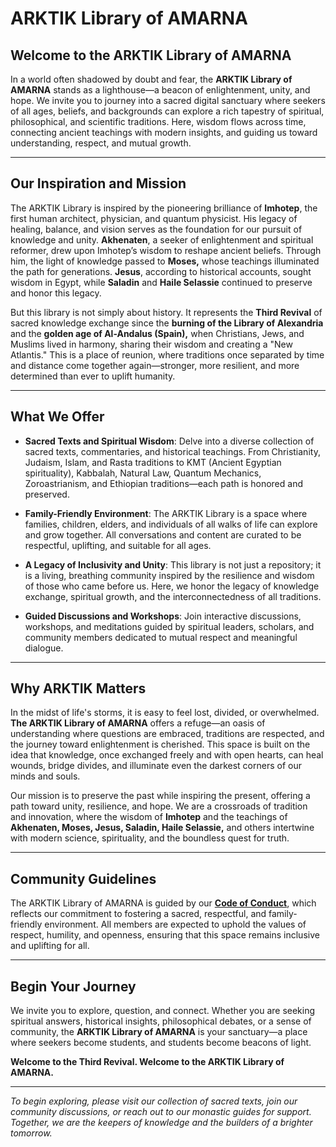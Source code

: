 # ARKTIK Library of AMARNA

## Welcome to the ARKTIK Library of AMARNA

In a world often shadowed by doubt and fear, the **ARKTIK Library of AMARNA** stands as a lighthouse—a beacon of enlightenment, unity, and hope. We invite you to journey into a sacred digital sanctuary where seekers of all ages, beliefs, and backgrounds can explore a rich tapestry of spiritual, philosophical, and scientific traditions. Here, wisdom flows across time, connecting ancient teachings with modern insights, and guiding us toward understanding, respect, and mutual growth.

---

## Our Inspiration and Mission

The ARKTIK Library is inspired by the pioneering brilliance of **Imhotep**, the first human architect, physician, and quantum physicist. His legacy of healing, balance, and vision serves as the foundation for our pursuit of knowledge and unity. **Akhenaten**, a seeker of enlightenment and spiritual reformer, drew upon Imhotep’s wisdom to reshape ancient beliefs. Through him, the light of knowledge passed to **Moses,** whose teachings illuminated the path for generations. **Jesus**, according to historical accounts, sought wisdom in Egypt, while **Saladin** and **Haile Selassie** continued to preserve and honor this legacy.

But this library is not simply about history. It represents the **Third Revival** of sacred knowledge exchange since the **burning of the Library of Alexandria** and the **golden age of Al-Andalus (Spain),** when Christians, Jews, and Muslims lived in harmony, sharing their wisdom and creating a "New Atlantis." This is a place of reunion, where traditions once separated by time and distance come together again—stronger, more resilient, and more determined than ever to uplift humanity.

---

## What We Offer

- **Sacred Texts and Spiritual Wisdom**: Delve into a diverse collection of sacred texts, commentaries, and historical teachings. From Christianity, Judaism, Islam, and Rasta traditions to KMT (Ancient Egyptian spirituality), Kabbalah, Natural Law, Quantum Mechanics, Zoroastrianism, and Ethiopian traditions—each path is honored and preserved.

- **Family-Friendly Environment**: The ARKTIK Library is a space where families, children, elders, and individuals of all walks of life can explore and grow together. All conversations and content are curated to be respectful, uplifting, and suitable for all ages.

- **A Legacy of Inclusivity and Unity**: This library is not just a repository; it is a living, breathing community inspired by the resilience and wisdom of those who came before us. Here, we honor the legacy of knowledge exchange, spiritual growth, and the interconnectedness of all traditions.

- **Guided Discussions and Workshops**: Join interactive discussions, workshops, and meditations guided by spiritual leaders, scholars, and community members dedicated to mutual respect and meaningful dialogue.

---

## Why ARKTIK Matters

In the midst of life's storms, it is easy to feel lost, divided, or overwhelmed. **The ARKTIK Library of AMARNA** offers a refuge—an oasis of understanding where questions are embraced, traditions are respected, and the journey toward enlightenment is cherished. This space is built on the idea that knowledge, once exchanged freely and with open hearts, can heal wounds, bridge divides, and illuminate even the darkest corners of our minds and souls.

Our mission is to preserve the past while inspiring the present, offering a path toward unity, resilience, and hope. We are a crossroads of tradition and innovation, where the wisdom of **Imhotep** and the teachings of **Akhenaten, Moses, Jesus, Saladin, Haile Selassie,** and others intertwine with modern science, spirituality, and the boundless quest for truth.

---

## Community Guidelines

The ARKTIK Library of AMARNA is guided by our [**Code of Conduct**](./CODE_OF_CONDUCT.md), which reflects our commitment to fostering a sacred, respectful, and family-friendly environment. All members are expected to uphold the values of respect, humility, and openness, ensuring that this space remains inclusive and uplifting for all.

---

## Begin Your Journey

We invite you to explore, question, and connect. Whether you are seeking spiritual answers, historical insights, philosophical debates, or a sense of community, the **ARKTIK Library of AMARNA** is your sanctuary—a place where seekers become students, and students become beacons of light.

**Welcome to the Third Revival. Welcome to the ARKTIK Library of AMARNA.**

---

*To begin exploring, please visit our collection of sacred texts, join our community discussions, or reach out to our monastic guides for support. Together, we are the keepers of knowledge and the builders of a brighter tomorrow.*
